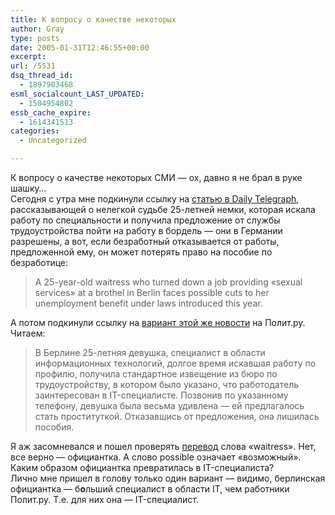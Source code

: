 ```yaml
---
title: К вопросу о качестве некоторых
author: Gray
type: posts
date: 2005-01-31T12:46:55+00:00
excerpt:
url: /5531
dsq_thread_id:
  - 1897903468
esml_socialcount_LAST_UPDATED:
  - 1504954802
essb_cache_expire:
  - 1614341513
categories:
  - Uncategorized

---
```








К вопросу о качестве некоторых СМИ &#8212; ох, давно я не брал в руке шашку&#8230;  
Сегодня с утра мне подкинули ссылку на <a href="http://www.telegraph.co.uk/news/main.jhtml?xml=/news/2005/01/30/wgerm30.xml" target="_blank">статью в Daily Telegraph</a>, рассказывающей о нелегкой судьбе 25-летней немки, которая искала работу по специальности и получила предложение от службы трудоустройства пойти на работу в бордель &#8212; они в Германии разрешены, а вот, если безработный отказывается от работы, предложенной ему, он может потерять право на пособие по безработице:

> A 25-year-old waitress who turned down a job providing &#171;sexual services&#187; at a brothel in Berlin faces possible cuts to her unemployment benefit under laws introduced this year.

А потом подкинули ссылку на <a href="http://www.polit.ru/news/2005/01/31/it.popup.html" target="_blank">вариант этой же новости</a> на Полит.ру. Читаем:

> В Берлине 25-летняя девушка, специалист в области информационных технологий, долгое время искавшая работу по профилю, получила стандартное извещение из бюро по трудоустройству, в котором было указано, что работодатель заинтересован в IT-специалисте. Позвонив по указанному телефону, девушка была весьма удивлена &#8212; ей предлагалось стать проституткой. Отказавшись от предложения, она лишилась пособия.

Я аж засомневался и пошел проверять <a href="http://lingvo.yandex.ru/en?text=waitress+&#038;l=R.%D1%A0" target="_blank">перевод</a> слова &#171;waitress&#187;. Нет, все верно &#8212; официантка. А слово possible означает &#171;возможный&#187;. Каким образом официантка превратилась в IT-специалиста?  
Лично мне пришел в голову только один вариант &#8212; видимо, берлинская официантка &#8212; б**о**льший специалист в области IT, чем работники Полит.ру. Т.е. для них она &#8212; IT-специалист.